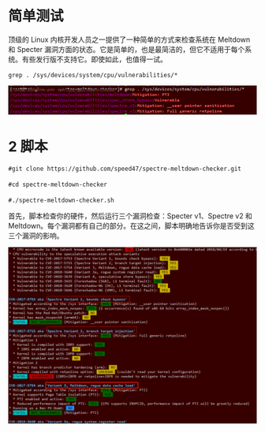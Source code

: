 # 简单测试

顶级的 Linux 内核开发人员之一提供了一种简单的方式来检查系统在 Meltdown 和 Specter 漏洞方面的状态。它是简单的，也是最简洁的，但它不适用于每个系统。有些发行版不支持它。即使如此，也值得一试。

```
grep . /sys/devices/system/cpu/vulnerabilities/*
```

![config](./images/10.png)

# 2 脚本

```
#git clone https://github.com/speed47/spectre-meltdown-checker.git

#cd spectre-meltdown-checker

#./spectre-meltdown-checker.sh
```

首先，脚本检查你的硬件，然后运行三个漏洞检查：Specter v1、Spectre v2 和 Meltdown。每个漏洞都有自己的部分。在这之间，脚本明确地告诉你是否受到这三个漏洞的影响。

![config](./images/11.png)